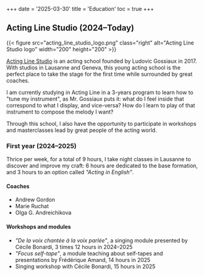 +++
date = '2025-03-30'
title = 'Education'
toc = true
+++

## Acting Line Studio (2024–Today)

{{< figure src="acting_line_studio_logo.png" class="right" alt="Acting Line Studio logo" width="200" height="200" >}}

[Acting Line Studio](https://actinglinestudio.com/) is an acting school founded by Ludovic Gossiaux in 2017. With studios in Lausanne and Geneva, this young acting school is the perfect place to take the stage for the first time while surrounded by great coaches.

I am currently studying in Acting Line in a 3-years program to learn how to "tune my instrument", as Mr. Gossiaux puts it: what do I feel inside that correspond to what I display, and vice-versa? How do I learn to play of that instrument to compose the melody I want?

Through this school, I also have the opportunity to participate in workshops and masterclasses lead by great people of the acting world.

### First year (2024–2025)

Thrice per week, for a total of 9 hours, I take night classes in Lausanne to discover and improve my craft: 6 hours are dedicated to the base formation, and 3 hours to an option called *"Acting in English"*.

#### Coaches

- Andrew Gordon
- Marie Ruchat
- Olga G. Andreichikova

#### Workshops and modules

- *"De la voix chantée à la voix parlée"*, a singing module presented by Cécile Bonardi, 3 times 12 hours in 2024–2025
- *"Focus self-tape"*, a module teaching about self-tapes and presentations by Frédérique Amand, 14 hours in 2025
- Singing workshop with Cécile Bonardi, 15 hours in 2025
